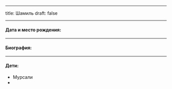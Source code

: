 
---
title: Шамиль
draft: false

---
#### Дата и место рождения:

---
#### Биография:


---
#### Дети:
- Мурсали
- 